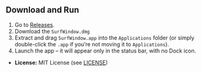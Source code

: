 ## Download and Run

1. Go to [Releases](https://github.com/MikhailovAl/surf-window/releases).
2. Download the `SurfWindow.dmg`
3. Extract and drag `SurfWindow.app` into the `Applications` folder (or simply double-click the `.app` if you’re not moving it to `Applications`).
4. Launch the app – it will appear only in the status bar, with no Dock icon.

- **License:** MIT License (see [LICENSE](LICENSE)) 
